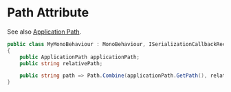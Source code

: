 # Path Attribute

See also [Application Path](https://cubusky.github.io/com.cubusky.core/manual/SerializableValues/ApplicationPath.html).

```csharp
public class MyMonoBehaviour : MonoBehaviour, ISerializationCallbackReceiver
{
    public ApplicationPath applicationPath;
    public string relativePath;

    public string path => Path.Combine(applicationPath.GetPath(), relativePath);
}
```